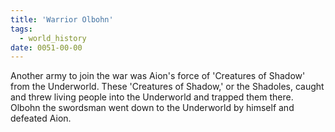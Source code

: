 ```yaml
---
title: 'Warrior Olbohn'
tags:
  - world_history
date: 0051-00-00
---
```

Another army to join the war was Aion's force of 'Creatures of Shadow' from the Underworld. These 'Creatures of Shadow,' or the Shadoles, caught and threw living people into the Underworld and trapped them there. Olbohn the swordsman went down to the Underworld by himself and defeated Aion.